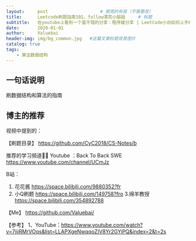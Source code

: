 ```yaml
---
layout:     post					# 使用的布局（不需要改）
title:      Leetcode刷题指南101，follow漂亮小姐姐		# 标题
subtitle:   在youtube上看到一个蛮不错的分享：程序媛分享 | LeetCode小白如何上手刷题？iPad学习方法 | 刷题清单 | 新手指南 | 刷题找工作 | IT类    			#副标题
date:       2020-01-01
author:     Valuebai
header-img: img/bg_common.jpg 	#这篇文章标题背景图片
catalog: true
tags:
    - 算法数据结构
---
```


## 一句话说明

刷数据结构和算法的指南



## 博主的推荐

视频中提到的：

【刷题目录】
https://github.com/CyC2018/CS-Notes/b



推荐的学习频道👍🏻
Youtube ：Back To Back SWE
https://www.youtube.com/channel/UCmJz

B站：
1. 花花酱
https://space.bilibili.com/9880352?fr
2. 小Q刷题
https://space.bilibili.com/149758?fro
3.绵羊教授
https://space.bilibili.com/354892788





【Me】
https://github.com/Valuebai/

【参考】
1、YouTube：https://www.youtube.com/watch?v=7jiiRMrVOqs&list=LLAPXgeNwqqoZIV8Yr2GYiPQ&index=2&t=2s